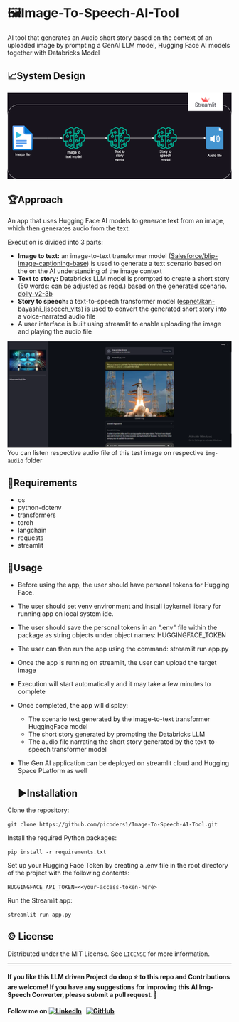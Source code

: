 # 🖼️Image-To-Speech-AI-Tool
AI tool that generates an Audio short story based on the context of an uploaded image by prompting a GenAI LLM model, Hugging Face AI models together with Databricks Model

## 📈System Design

![system-design](img/system-design.drawio.png)

## 🏆Approach
An app that uses Hugging Face AI models to generate text from an image, which then generates audio from the text.

Execution is divided into 3 parts:
- **Image to text:**
  an image-to-text transformer model ([Salesforce/blip-image-captioning-base](https://huggingface.co/Salesforce/blip-image-captioning-base)) is used to generate a text scenario based on the on the AI understanding of the image context
- **Text to story:**
  Databricks LLM model is prompted to create a short story (50 words: can be adjusted as reqd.) based on the generated scenario. [dolly-v2-3b](https://huggingface.co/databricks/dolly-v2-3b)
- **Story to speech:**
  a text-to-speech transformer model ([espnet/kan-bayashi_ljspeech_vits](https://huggingface.co/espnet/kan-bayashi_ljspeech_vits)) is used to convert the generated short story into a voice-narrated audio file
- A user interface is built using streamlit to enable uploading the image and playing the audio file


![Demo 1:Rocket Launch Image Output](img-audio/RocketLaunchOutput.png)
You can listen respective audio file of this test image on respective `img-audio` folder 


## 🌟Requirements

- os
- python-dotenv
- transformers
- torch
- langchain
- requests
- streamlit

  
## 🚀Usage

- Before using the app, the user should have personal tokens for Hugging Face.
- The user should set venv environment and install ipykernel library for running app on local system ide.
- The user should save the personal tokens in an ".env" file within the package as string objects under object names: HUGGINGFACE_TOKEN
- The user can then run the app using the command: streamlit run app.py
- Once the app is running on streamlit, the user can upload the target image
- Execution will start automatically and it may take a few minutes to complete
- Once completed, the app will display:
  - The scenario text generated by the image-to-text transformer HuggingFace model
  - The short story generated by prompting the Databricks LLM
  - The audio file narrating the short story generated by the text-to-speech transformer model
    
- The Gen AI application can be deployed on streamlit cloud and Hugging Space PLatform as well


  ## ▶️Installation

Clone the repository:

`git clone https://github.com/picoders1/Image-To-Speech-AI-Tool.git`

Install the required Python packages:

`pip install -r requirements.txt`

Set up your Hugging Face Token by creating a .env file in the root directory of the project with the following contents:

`HUGGINGFACE_API_TOKEN=<<your-access-token-here>`

Run the Streamlit app:

`streamlit run app.py`

## ©️ License

Distributed under the MIT License. See `LICENSE` for more information.

---

#### **If you like this LLM driven Project do drop ⭐ to this repo and Contributions are welcome! If you have any suggestions for improving this AI Img-Speech Converter, please submit a pull request.💁**
#### Follow me on [![LinkedIn](https://img.shields.io/badge/linkedin-%230077B5.svg?style=for-the-badge&logo=linkedin&logoColor=white)](https://www.linkedin.com/in/pikumaity/) &nbsp; [![GitHub](https://img.shields.io/badge/github-%23121011.svg?style=for-the-badge&logo=github&logoColor=white)](https://github.com/picoders1/)

